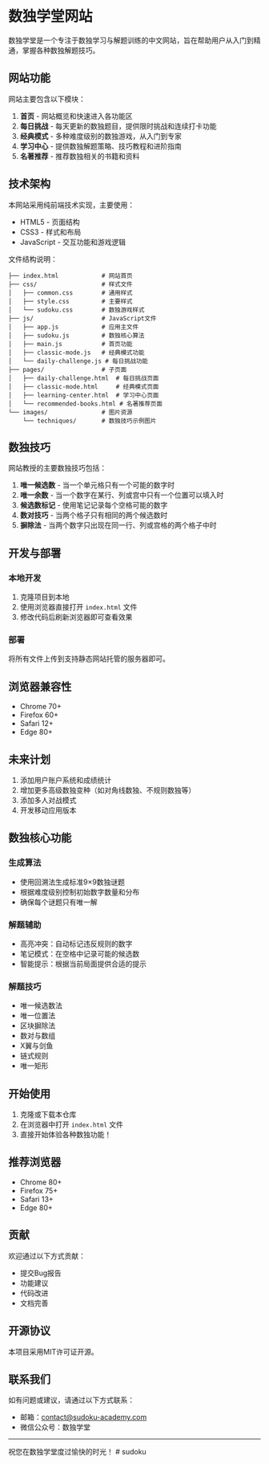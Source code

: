# 数独学堂网站

数独学堂是一个专注于数独学习与解题训练的中文网站，旨在帮助用户从入门到精通，掌握各种数独解题技巧。

## 网站功能

网站主要包含以下模块：

1. **首页** - 网站概览和快速进入各功能区
2. **每日挑战** - 每天更新的数独题目，提供限时挑战和连续打卡功能
3. **经典模式** - 多种难度级别的数独游戏，从入门到专家
4. **学习中心** - 提供数独解题策略、技巧教程和进阶指南
5. **名著推荐** - 推荐数独相关的书籍和资料

## 技术架构

本网站采用纯前端技术实现，主要使用：

- HTML5 - 页面结构
- CSS3 - 样式和布局
- JavaScript - 交互功能和游戏逻辑

文件结构说明：

```
├── index.html            # 网站首页
├── css/                  # 样式文件
│   ├── common.css        # 通用样式
│   ├── style.css         # 主要样式
│   └── sudoku.css        # 数独游戏样式
├── js/                   # JavaScript文件
│   ├── app.js            # 应用主文件
│   ├── sudoku.js         # 数独核心算法
│   ├── main.js           # 首页功能
│   ├── classic-mode.js   # 经典模式功能
│   └── daily-challenge.js # 每日挑战功能
├── pages/                # 子页面
│   ├── daily-challenge.html  # 每日挑战页面
│   ├── classic-mode.html     # 经典模式页面
│   ├── learning-center.html  # 学习中心页面
│   └── recommended-books.html # 名著推荐页面
└── images/               # 图片资源
    └── techniques/       # 数独技巧示例图片
```

## 数独技巧

网站教授的主要数独技巧包括：

1. **唯一候选数** - 当一个单元格只有一个可能的数字时
2. **唯一余数** - 当一个数字在某行、列或宫中只有一个位置可以填入时
3. **候选数标记** - 使用笔记记录每个空格可能的数字
4. **数对技巧** - 当两个格子只有相同的两个候选数时
5. **摒除法** - 当两个数字只出现在同一行、列或宫格的两个格子中时

## 开发与部署

### 本地开发

1. 克隆项目到本地
2. 使用浏览器直接打开 `index.html` 文件
3. 修改代码后刷新浏览器即可查看效果

### 部署

将所有文件上传到支持静态网站托管的服务器即可。

## 浏览器兼容性

- Chrome 70+
- Firefox 60+
- Safari 12+
- Edge 80+

## 未来计划

1. 添加用户账户系统和成绩统计
2. 增加更多高级数独变种（如对角线数独、不规则数独等）
3. 添加多人对战模式
4. 开发移动应用版本

## 数独核心功能

### 生成算法

- 使用回溯法生成标准9×9数独谜题
- 根据难度级别控制初始数字数量和分布
- 确保每个谜题只有唯一解

### 解题辅助

- 高亮冲突：自动标记违反规则的数字
- 笔记模式：在空格中记录可能的候选数
- 智能提示：根据当前局面提供合适的提示

### 解题技巧

- 唯一候选数法
- 唯一位置法
- 区块摒除法
- 数对与数组
- X翼与剑鱼
- 链式规则
- 唯一矩形

## 开始使用

1. 克隆或下载本仓库
2. 在浏览器中打开 `index.html` 文件
3. 直接开始体验各种数独功能！

## 推荐浏览器

- Chrome 80+
- Firefox 75+
- Safari 13+
- Edge 80+

## 贡献

欢迎通过以下方式贡献：
- 提交Bug报告
- 功能建议
- 代码改进
- 文档完善

## 开源协议

本项目采用MIT许可证开源。

## 联系我们

如有问题或建议，请通过以下方式联系：
- 邮箱：contact@sudoku-academy.com
- 微信公众号：数独学堂

---

祝您在数独学堂度过愉快的时光！ #   s u d o k u 
 
 